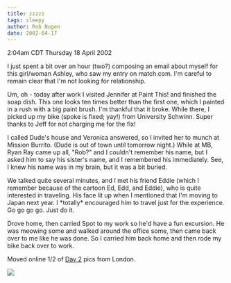 ```yaml
---
title: zzzzz
tags: sleepy
author: Rob Nugen
date: 2002-04-17
---
```


<title></title>
<p class=date>2:04am CDT Thursday 18 April 2002</p>

<p>I just spent a bit over an hour (two?) composing an email about
myself for this girl/woman Ashley, who saw my entry on match.com.  I'm
careful to remain clear that I'm not looking for relationship.</p>

<p>Um, oh - today after work I visited Jennifer at Paint This! and
finished the soap dish.  This one looks ten times better than the
first one, which I painted in a rush with a big paint brush. I'm
thankful that it broke.  While there, I picked up my bike (spoke is
fixed; yay!) from University Schwinn.  Super thanks to Jeff for not
charging me for the fix!</p>

<p>I called Dude's house and Veronica answered, so I invited her to
munch at Mission Burrito.  (Dude is out of town until tomorrow night.)
While at MB, Ryan Ray came up all, "Rob?" and I couldn't remember his
name, but I asked him to say his sister's name, and I remembered his
immediately.  See, I knew his name was in my brain, but it was a bit
buried.</p>

<p>We talked quite several minutes, and I met his friend Eddie (which
I remember because of the cartoon Ed, Edd, and Eddie), who is quite
interested in traveling.  His face lit up when I mentioned that I'm
moving to Japan next year.  I *totally* encouraged him to travel just
for the experience.  Go go go go. Just do it.</p>

<p>Drove home, then carried Spot to my work so he'd have a fun
excursion.  He was meowing some and walked around the office some,
then came back over to me like he was done.  So I carried him back
home and then rode my bike back over to work.</p>

<p>Moved online 1/2 of <a
href="/cgi-local/images.cgi?dir=travel/2002_march_london_paris/day2">Day
2</a> pics from London.</p>

<p><img src='/images/rob/wL-ROB.gif'/></p>

